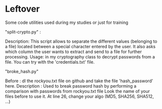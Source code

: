 # Leftover
Some code utilities used during my studies or just for training

"split-crypto.py" : 

  Description:
  This script allows to separate the different values (belonging to a file) located between a special character entered by the user.
  It also asks which column the user wants to extract and send to a file for further processing.
  Usage: in my cryptography class to decrypt passwords from a file.
  You can try with the 'credentials.txt' file.


"broke_hash.py"

  Before : dl the rockyou.txt file on github and take the file 'hash_password' here.
  Description : Used to break password hash by performing a comparison with passwords from rockyou.txt file
  Look the name of your files before to use it.
  At line 26, change your algo (MD5, SHA256, SHA512, ...)
